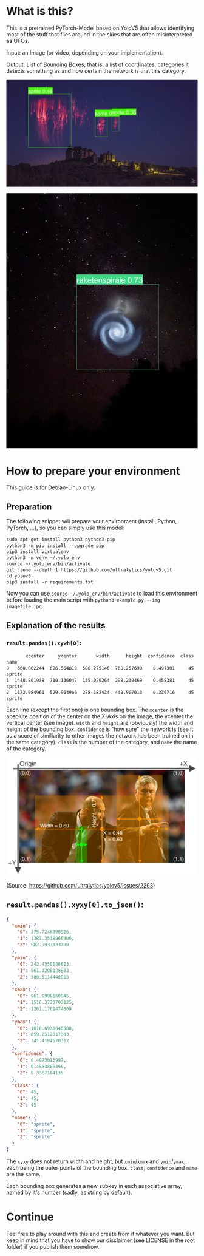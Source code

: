 # What is this?

This is a pretrained PyTorch-Model based on YoloV5 that allows identifying most of the stuff that flies around in the skies that are often misinterpreted as UFOs.

Input: an Image (or video, depending on your implementation).

Output: List of Bounding Boxes, that is, a list of coordinates, categories it detects something as and how certain the network is that this category.

![Example](example.jpg)

![Example](raketenspirale.jpg)

# How to prepare your environment

This guide is for Debian-Linux only. 

## Preparation

The following snippet will prepare your environment (install, Python, PyTorch, ...), so you can simply use this model:

```console
sudo apt-get install python3 python3-pip 
python3 -m pip install --upgrade pip
pip3 install virtualenv
python3 -m venv ~/.yolo_env
source ~/.yolo_env/bin/activate
git clone --depth 1 https://github.com/ultralytics/yolov5.git
cd yolov5
pip3 install -r requirements.txt
```

Now you can use `source ~/.yolo_env/bin/activate` to load this environment before loading the main script with `python3 example.py --img imagefile.jpg`.

## Explanation of the results

### `result.pandas().xywh[0]`:

```
       xcenter     ycenter       width      height  confidence  class    name
0   668.862244  626.564819  586.275146  768.257690    0.497301     45  sprite
1  1448.861938  710.136047  135.020264  298.230469    0.458381     45  sprite
2  1122.084961  520.964966  278.182434  440.907013    0.336716     45  sprite
```

Each line (except the first one) is one bounding box. The `xcenter` is the absolute position of the center on the X-Axis on the image, the ycenter the vertical center (see image). `width` and `height` are (obviously) the width and height of the bounding box. `confidence` is "how sure" the network is (see it as a score of similiarity to other images the network has been trained on in the same category). `class` is the number of the category, and `name` the name of the category.

![Bounding Box Format](bbox_format.jpg)

(Source: https://github.com/ultralytics/yolov5/issues/2293)

## `result.pandas().xyxy[0].to_json()`:

```json
{
  "xmin": {
    "0": 375.7246398926,
    "1": 1381.3518066406,
    "2": 982.9937133789
  },
  "ymin": {
    "0": 242.4359588623,
    "1": 561.0208129883,
    "2": 300.5114440918
  },
  "xmax": {
    "0": 961.9998168945,
    "1": 1516.3720703125,
    "2": 1261.1761474609
  },
  "ymax": {
    "0": 1010.6936645508,
    "1": 859.2512817383,
    "2": 741.4184570312
  },
  "confidence": {
    "0": 0.4973013997,
    "1": 0.4583806396,
    "2": 0.3367164135
  },
  "class": {
    "0": 45,
    "1": 45,
    "2": 45
  },
  "name": {
    "0": "sprite",
    "1": "sprite",
    "2": "sprite"
  }
}
```

The `xyxy` does not return width and height, but `xmin`/`xmax` and `ymin`/`ymax`, each being the outer points of the bounding box. `class`, `confidence` and `name` are the same.

Each bounding box generates a new subkey in each associative array, named by it's number (sadly, as string by default).

# Continue

Feel free to play around with this and create from it whatever you want. But keep in mind that you have to show our disclaimer (see LICENSE in the root folder) if you publish them somehow.

